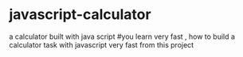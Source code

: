 # javascript-calculator
a calculator built with java script
#you learn very fast , how to build a calculator task with javascript very fast from this project 
